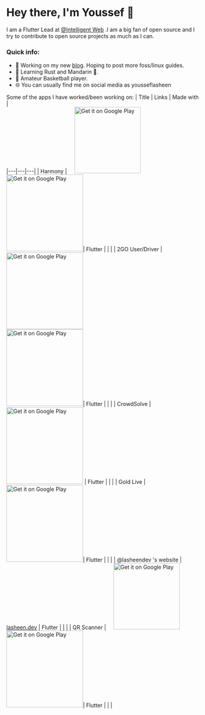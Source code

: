 # Hey there, I'm Youssef 👋
I am a Flutter Lead at [@Intelligent Web](https://github.com/Inweb-Development) .I am a big fan of open source and I try to contribute to open source projects as much as I can.



### Quick info:
- 🔭 Working on my new [blog](https://blog.lasheen.dev). Hoping to post more foss/linux guides.
- 🌱 Learning Rust and Mandarin 🍊.
- 🏀 Amateur Basketball player.
- 🌐 You can usually find me on social media as yousseflasheen


Some of the apps I have worked/been working on: 
| Title  | Links  | Made with  |   
|---|---|---|
| Harmony |  &nbsp;&nbsp;&nbsp;&nbsp;<a href='https://snapcraft.io/harmony'><img alt='Get it on Google Play' src='https://raw.githubusercontent.com/snapcore/snap-store-badges/master/EN/%5BEN%5D-snap-store-black%402x.png' width= 173/></a>     <br> <a href='https://play.google.com/store/apps/details?id=dev.lasheen.harmony'><img alt='Get it on Google Play' src='https://play.google.com/intl/en_us/badges/static/images/badges/en_badge_web_generic.png' width=200/></a>|  Flutter |   |   |
|  2GO User/Driver | <a href='https://play.google.com/store/apps/details?id=com.togo.driverApp'><img alt='Get it on Google Play' src='https://play.google.com/intl/en_us/badges/static/images/badges/en_badge_web_generic.png' width=200/></a> <br><a href='https://play.google.com/store/apps/details?id=com.inweb.togo'><img alt='Get it on Google Play' src='https://play.google.com/intl/en_us/badges/static/images/badges/en_badge_web_generic.png' width=200/></a>| Flutter  |   |   |
|  CrowdSolve |<a href='https://play.google.com/store/apps/details?id=dev.lasheen.crowdsolve'><img alt='Get it on Google Play' src='https://play.google.com/intl/en_us/badges/static/images/badges/en_badge_web_generic.png' width=200/></a>  | Flutter  |   |   |
| Gold Live  |  <a href='https://play.google.com/store/apps/details?id=dev.lasheen.gold'><img alt='Get it on Google Play' src='https://play.google.com/intl/en_us/badges/static/images/badges/en_badge_web_generic.png' width=200/></a>|  Flutter |   |   |
| @lasheendev 's website  |  [lasheen.dev](https://lasheen.dev) |  Flutter |   |   |
| QR Scanner  |  &nbsp;&nbsp;&nbsp;&nbsp;<a href='https://snapcraft.io/qr-scanner'><img alt='Get it on Google Play' src='https://raw.githubusercontent.com/snapcore/snap-store-badges/master/EN/%5BEN%5D-snap-store-black%402x.png' width= 173/></a>     <br> <a href='https://play.google.com/store/apps/details?id=dev.lasheen.qr'><img alt='Get it on Google Play' src='https://play.google.com/intl/en_us/badges/static/images/badges/en_badge_web_generic.png' width=200/></a>|  Flutter |   |   |

